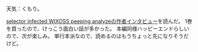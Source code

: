 天気：くもり。

[selector infected WIXOSS peeping analyzeの作者インタビュー](http://ultra.shueisha.co.jp/column/15/1/1/)を読んだ。
1巻を買ったので、けっこう面白い話が多かった。
本編同様ハッピーエンドらしいので、次が楽しみ。
単行本派なので、読めるのはもうちょっと先になりそうだけど。
